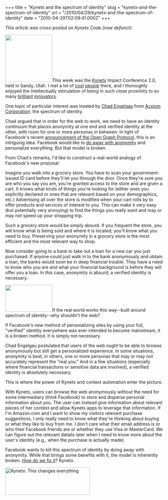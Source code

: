 +++
title = "Kynetx and the spectrum of identity"
slug = "kynetx-and-the-spectrum-of-identity"
url = "/2010/04/29/kynetx-and-the-spectrum-of-identity"
date = "2010-04-29T02:09:41.000Z"
+++

_This article was cross-posted on Kynetx Code (now defunct)._

<a href="http://kynetximpactspring2010.eventbrite.com/"><img alt="" src="http://eventbrite-s3.s3.amazonaws.com/eventlogos/1312033/526923041.png" title="Kynetx Impact Conference 2010" class="alignright" width="150"></a>This week was the <a href="http://www.kynetx.com/">Kynetx</a> Impact Conference 2.0, held in Sandy, Utah. I met a lot of <a href="http://twitter.com/holdenpage">cool</a> <a href="http://twitter.com/jesse">people</a> there, and I thoroughly enjoyed the intellectually stimulation of being in such close proximity to so many <a href="http://twitter.com/craigburton">brilliant</a> <a href="http://twitter.com/windley">innovators</a>.

One topic of particular interest was treated by <a href="http://twitter.com/engelgau">Chad Engelgau</a> from <a href="http://www.acxiom.com/">Acxiom Corporation</a>: the spectrum of identity.

Chad argued that in order for the web to work, we need to have an identity continuum that places anonymity at one end and verified identity at the other, with room for one or more personas in between. In light of Facebook's recent <a href="http://staynalive.com/articles/2010/04/22/anything-you-say-can-and-will-be-used-against-you/">announcement of the Open Graph Protocol</a>, this is an intriguing idea. Facebook would like to <a href="http://twitter.com/Jesse/statuses/12827474457">do away with anonymity</a> and personalize everything. But that model is broken.

From Chad's remarks, I'd like to construct a real-world analogy of Facebook's new proposal:

Imagine you walk into a grocery store. You have to scan your government-issued ID card before they'll let you through the door. Once they're sure you are who you say you are, you're granted access to the store and are given a cart. It knows what kinds of things you're looking for (either ones you explicitly declared or ones that are relevant based on your demographics, etc.) Advertising all over the store is modified when your cart rolls by to offer products and services of interest to you. This can make it very easy (but potentially very annoying) to find the things you really want and may or may not speed up your shopping trip.

Such a grocery store would be simply absurd. If you frequent the store, you will know what is being sold and where it is located; you'll know what you need to buy. Preserving your anonymity in a grocery store is the most efficient and the most relevant way to shop.

Now consider going to a bank to take out a loan for a new car you just purchased. If anyone could just walk in to the bank anonymously and obtain a loan, the banks would soon be in deep financial trouble. They have a need to know who you are and what your financial background is before they will offer you a loan. In this case, anonymity is absurd; a verified identity is necessary.

<img src="https://scnay-images.s3.amazonaws.com/globalconstant/spectrum3.png" alt="" title="Spectrum" width="150" height="85" class="alignright size-thumbnail wp-image-315">If the real world works this way--built around spectrum of identity--why shouldn't the web?

If Facebook's new method of personalizing sites by using your full, "verified" identity everywhere was ever intended to become mainstream, it is a broken method. It is simply not necessary.

Chad Engelgau postulated that users of the web ought to be able to browse anonymously but still get a personalized experience. In some situations, anonymity is best; in others, one or more personas that may or may not accurately represent the "real you." And in a few situations (especially where financial transactions or sensitive data are involved), a verified identity is absolutely necessary.

This is where the power of Kynetx and context automation enter the picture.

With Kynetx, users can browse the web anonymously without the need for some intermediary (think Facebook) to store and disperse personal information about you. The user can instead give information about relevant pieces of her context and allow Kynetx apps to leverage that information. If I'm Amazon.com and I want to show my visitors relevant purchase suggestions, I only really need to know what they're thinking about buying or what they like to buy from me. I don't care what their email address is or who their Facebook friends are or whether they use Visa or MasterCard. We can figure out the relevant details later when I need to know more about the user's identity (e.g., when the purchase is actually made).

Facebook wants to kill this spectrum of identity by doing away with anonymity. While that brings some benefits with it, the model is inherently broken. <a href="http://staynalive.com/articles/2010/04/22/how-does-one-compete-with-this-beast-heres-how/">How do we fix it</a>? Kynetx.

<a href="https://scnay-images.s3.amazonaws.com/globalconstant/kynetx.png"><img src="https://scnay-images.s3.amazonaws.com/globalconstant/kynetx.png" alt="Kynetx: This changes everything" title="Kynetx" width="270" height="87" class="aligncenter size-full wp-image-284"></a>
